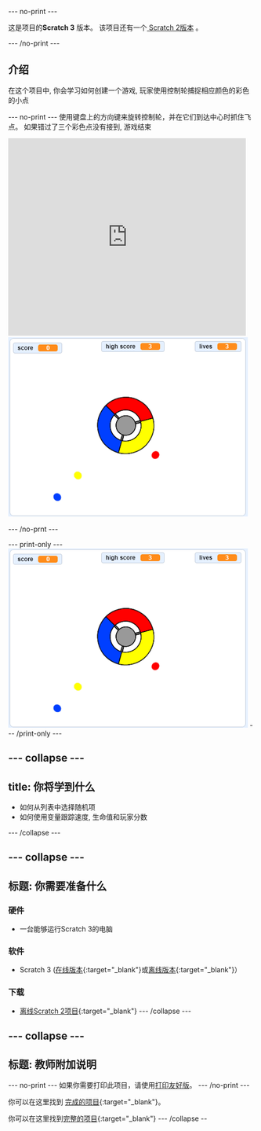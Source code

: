 \--- no-print \---

这是项目的**Scratch 3** 版本。 该项目还有一个[ Scratch 2版本](https://projects.raspberrypi.org/en/projects/catch-the-dots-scratch2) 。

\--- /no-print \---

## 介绍

在这个项目中, 你会学习如何创建一个游戏, 玩家使用控制轮捕捉相应颜色的彩色的小点

\--- no-print \--- 使用键盘上的方向键来旋转控制轮，并在它们到达中心时抓住飞点。 如果错过了三个彩色点没有接到, 游戏结束

<div class="scratch-preview">
  <iframe allowtransparency="true" width="485" height="402" src="https://scratch.mit.edu/projects/embed/252923761/?autostart=false" frameborder="0" scrolling="no"></iframe>
  <img src="images/dots-final.png">
</div>

\--- /no-prnt \---

\--- print-only \--- ![Dots screenshot](images/dots-final.png) \--- /print-only \---

## \--- collapse \---

## title: 你将学到什么

+ 如何从列表中选择随机项
+ 如何使用变量跟踪速度, 生命值和玩家分数

\--- /collapse \---

## \--- collapse \---

## 标题: 你需要准备什么

### 硬件

+ 一台能够运行Scratch 3的电脑

### 软件

+ Scratch 3 ([在线版本](http://rpf.io/scratchon){:target="_blank"}或[离线版本](http://rpf.io/scratchoff){:target="_blank"}）

### 下载

+ [离线Scratch 2项目](http://rpf.io/p/en/catch-the-dots-go){:target="_blank"} \--- /collapse \---

## \--- collapse \---

## 标题: 教师附加说明

\--- no-print \--- 如果你需要打印此项目，请使用[打印友好版](https://projects.raspberrypi.org/en/projects/catch-the-dots/print)。 \--- /no-print \---

你可以在这里找到 [完成的项目](http://rpf.io/p/en/catch-the-dots-get){:target="_blank"}。

你可以在这里找到[完整的项目](https://scratch.mit.edu/projects/252923761/#editor){:target="_blank"} \--- /collapse --